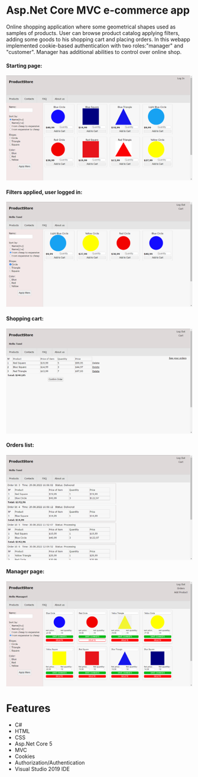 # Asp.Net Core MVC e-commerce app
Online shopping application where some geometrical shapes used as samples of products.
User can  browse product catalog applying filters, adding some goods to his shopping cart and placing orders.
In this webapp implemented cookie-based authentication with two roles:"manager" and "customer".
Manager has additional abilities to control over online shop.

#### Starting page: 
![screenshot1](Screenshots/screenshot1.png)

#### Filters applied, user logged in:
![screenshot2](Screenshots/screenshot2.png)

#### Shopping cart:
![screenshot3](Screenshots/screenshot3.png)

#### Orders list:
![screenshot4](Screenshots/screenshot4.png)

#### Manager page:
![screenshot5](Screenshots/screenshot5.png)

# Features
- C#
- HTML
- CSS
- Asp.Net Core 5
- MVC
- Cookies
- Authorization/Authentication
- Visual Studio 2019 IDE
